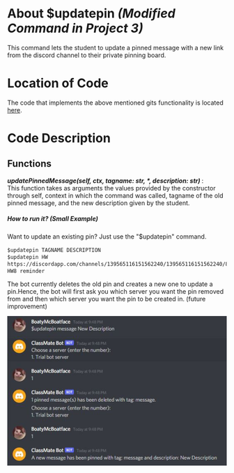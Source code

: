 # About $updatepin _(Modified Command in Project 3)_

This command lets the student to update a pinned message with a new link from the discord channel to their private pinning board.

# Location of Code

The code that implements the above mentioned gits functionality is located [here](https://github.com/lyonva/ClassMateBot/blob/main/cogs/pinning.py).

# Code Description

## Functions

<em> <b> updatePinnedMessage(self, ctx, tagname: str, \*, description: str) </b> </em>: <br> This function takes as arguments the values provided by the constructor through self, context in which the command was called, tagname of the old pinned message, and the new description given by the student.

##### How to run it? (Small Example)

Want to update an existing pin? Just use the "$updatepin" command.

```
$updatepin TAGNAME DESCRIPTION
$updatepin HW https://discordapp.com/channels/139565116151562240/139565116151562240/890814489480531969 HW8 reminder
```

The bot currently deletes the old pin and creates a new one to update a pin.Hence, the bot will first ask you which server you want the pin removed from and then which server you want the pin to be created in. (future improvement) 

![](https://github.com/lyonva/ClassMateBot/blob/main/data/media/updatepin.JPG)

